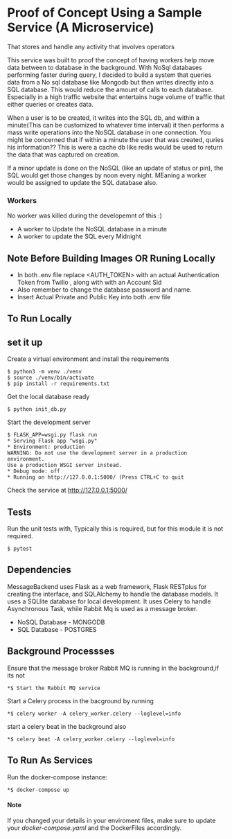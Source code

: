 # Proof of Concept Using a Sample Service (A Microservice)

That stores and handle any activity that involves operators

This service was built to proof the concept of having workers help move data between to database in the background.
With NoSql databases performing faster during query, I decided to build a system that queries data from a No sql database like Mongodb but then writes directly into a SQL database. This would reduce the amount of calls to each database. Especially in a high traffic website that entertains huge volume of traffic that either queries or creates data. 

When a user is to be created, it writes into the SQL db, and within a minute(This can be customized to whatever time interval) it then performs a mass write operations into the NoSQL database in one connection. You might be concerned that if within a minute the user that was created, quries his information?? This is were a cache db like redis would be used to return the data that was captured on creation.

If a minor update is done on the NoSQL (like an update of status or pin), the SQL would get those changes by noon every night. MEaning a worker would be assigned to update the SQL database also.


### Workers

No worker was killed during the developemnt of this :) 
- A worker to Update the NoSQL database in a minute
- A worker to update the SQL every Midnight

## Note Before Building Images OR Runing Locally
- In both .env file replace <AUTH_TOKEN> with an actual Authentication Token from Twillo , along with with an Account Sid
- Also remember to change the database password and name.
- Insert Actual Private and Public Key into both .env file


## To Run Locally 

set it up
------

Create a virtual environment and install the requirements

    $ python3 -m venv ./venv
    $ source ./venv/bin/activate
    $ pip install -r requirements.txt


Get the local database ready

    $ python init_db.py

Start the development server

    $ FLASK_APP=wsgi.py flask run
    * Serving Flask app "wsgi.py"
    * Environment: production
    WARNING: Do not use the development server in a production environment.
    Use a production WSGI server instead.
    * Debug mode: off
    * Running on http://127.0.0.1:5000/ (Press CTRL+C to quit

Check the service at http://127.0.0.1:5000/


Tests
------

Run the unit tests with, Typically this is required, but for this module it is not required.

    $ pytest


Dependencies
------

MessageBackend uses Flask as a web framework, Flask RESTplus for creating the interface, and SQLAlchemy to handle the database models. It uses a SQLlite database for local development. It uses Celery to handle Asynchronous Task, while Rabbit Mq is used as a message broker.

- NoSQL Database -  MONGODB
- SQL Database - POSTGRES

Background Processses 
------

Ensure that the message broker Rabbit MQ is running in the background,if its not

    *$ Start the Rabbit MQ service
 
Start a Celery process in the bacground by running

    *$ celery worker -A celery_worker.celery --loglevel=info

start a celery beat in the background also

    *$ celery beat -A celery_worker.celery --loglevel=info

## To Run As Services

Run the docker-compose instance:

    *$ docker-compose up

#### Note
If you changed your details in your enviroment files, make sure to update your *docker-compose.yaml* and the DockerFiles accordingly.
